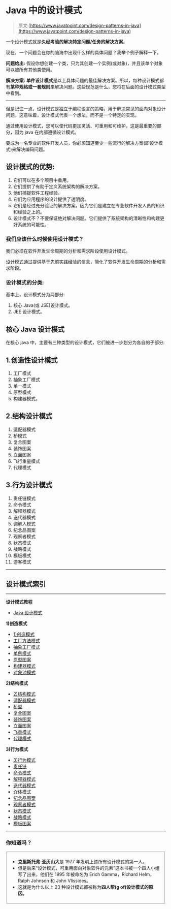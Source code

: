 # Java 中的设计模式

> 原文:[https://www.javatpoint.com/design-patterns-in-java](https://www.javatpoint.com/design-patterns-in-java)

一个设计模式就是**久经考验的解决特定问题/任务的解决方案**。

现在，一个问题会在你的脑海中出现什么样的具体问题？我举个例子解释一下。

**问题给出:**
假设你想创建一个类，只为其创建一个实例(或对象)，并且该单个对象可以被所有其他类使用。

**解决方案:**
**单件设计模式**是以上具体问题的最佳解决方案。所以，每种设计模式都有**某种规格或一套规则**来解决问题。这些规范是什么，您将在后面的设计模式类型中看到。

* * *

但是记住一点，设计模式是独立于编程语言的策略，用于解决常见的面向对象设计问题。这意味着，设计模式代表一个想法，而不是一个特定的实现。

通过使用设计模式，您可以使代码更加灵活、可重用和可维护。这是最重要的部分，因为 java 在内部遵循设计模式。

要成为一名专业的软件开发人员，你必须知道至少一些流行的解决方案(即设计模式)来解决编码问题。

## 设计模式的优势:

1.  它们可以在多个项目中重用。
2.  它们提供了有助于定义系统架构的解决方案。
3.  他们捕捉软件工程经验。
4.  它们为应用程序的设计提供了透明度。
5.  它们是经过充分验证的解决方案，因为它们是建立在专业软件开发人员的知识和经验之上的。
6.  设计模式不？不要保证绝对解决问题。它们提供了系统架构的清晰性和构建更好系统的可能性。

### 我们应该什么时候使用设计模式？

我们必须在软件开发生命周期的分析和需求阶段使用设计模式。

设计模式通过提供基于先前实践经验的信息，简化了软件开发生命周期的分析和需求阶段。

### 设计模式的分类:

基本上，设计模式分为两部分:

1.  核心 Java(或 JSE)设计模式。
2.  JEE 设计模式。

## 核心 Java 设计模式

在核心 java 中，主要有三种类型的设计模式，它们被进一步划分为各自的子部分:

## 1.创造性设计模式

1.  工厂模式
2.  抽象工厂模式
3.  单一模式
4.  原型模式
5.  构建器模式。

## 2.结构设计模式

1.  适配器模式
2.  桥模式
3.  复合图案
4.  装饰图案
5.  立面图案
6.  飞行重量模式
7.  代理模式

## 3.行为设计模式

1.  责任链模式
2.  命令模式
3.  解释器模式
4.  迭代器模式
5.  调解人模式
6.  纪念品图案
7.  观察者模式
8.  状态模式
9.  战略模式
10.  模板模式
11.  游客模式

* * *

## 设计模式索引

* * *

**设计模式教程**

*   [Java 设计模式](design-patterns-in-java)

**1)创造模式**

*   [1)创造模式](creational-design-patterns)
*   [工厂方法模式](factory-method-design-pattern)
*   [抽象工厂模式](abstract-factory-pattern)
*   [单例模式](singleton-design-pattern-in-java)
*   [原型图案](prototype-design-pattern)
*   [构建器模式](builder-design-pattern)
*   [对象池模式](object-pool-pattern)

**2)结构模式**

*   [2)结构模式](structural-design-patterns)
*   [适配器模式](adapter-pattern)
*   [桥型](bridge-pattern)
*   [复合图案](composite-pattern)
*   [装饰图案](decorator-pattern)
*   [立面图案](facade-pattern)
*   [飞重模式](flyweight-pattern)
*   [代理模式](proxy-pattern)

**3)行为模式**

*   [3)行为模式](behavioral-design-patterns)
*   [责任链](chain-of-responsibility-pattern)
*   [命令模式](command-pattern)
*   [解释器模式](interpreter-pattern)
*   [迭代器模式](iterator-pattern)
*   [介体模式](mediator-pattern)
*   [纪念品图案](memento-pattern)
*   [观察者模式](observer-pattern)
*   [状态模式](state-pattern)
*   [战略模式](strategy-pattern)
*   [模板图案](template-pattern)

* * *

### 你知道吗？

<fieldset>

*   **克里斯托弗·亚历山大**是 1977 年发明上述所有设计模式的第一人。
*   但是后来“设计模式，可重用面向对象软件的元素”这本书被一个四人小组写了出来，他们在 1995 年被命名为 Erich Gamma，Richard Helm，Ralph Johnson 和 John Vlissides。
*   这就是为什么以上 23 种设计模式都被称为**四人帮(g of)设计模式的原因。**

</fieldset>